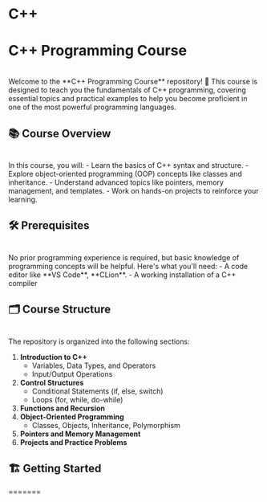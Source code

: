 # C++ 
# C++ Programming Course
<br>
Welcome to the **C++ Programming Course** repository! 🚀 This course is designed to teach you the fundamentals of C++ programming, covering essential topics and practical examples to help you become proficient in one of the most powerful programming languages.

## 📚 Course Overview
<br>
In this course, you will:
- Learn the basics of C++ syntax and structure.
- Explore object-oriented programming (OOP) concepts like classes and inheritance.
- Understand advanced topics like pointers, memory management, and templates.
- Work on hands-on projects to reinforce your learning.

## 🛠️ Prerequisites
<br>
No prior programming experience is required, but basic knowledge of programming concepts will be helpful. Here's what you'll need:
- A code editor like **VS Code**, **CLion**.
- A working installation of a C++ compiler 

## 🗂️ Course Structure
<br>
The repository is organized into the following sections:

1. **Introduction to C++**
   - Variables, Data Types, and Operators
   - Input/Output Operations
2. **Control Structures**
   - Conditional Statements (if, else, switch)
   - Loops (for, while, do-while)
3. **Functions and Recursion**
4. **Object-Oriented Programming**
   - Classes, Objects, Inheritance, Polymorphism
5. **Pointers and Memory Management**
6. **Projects and Practice Problems**

## 🏗️ Getting Started

=======